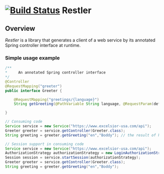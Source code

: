 [![Build Status](https://travis-ci.org/excelsior-oss/restler.svg?branch=master)](https://travis-ci.org/excelsior-oss/restler)
Restler
=======
 
Overview
--------

*Restler* is a library that generates a client of a web service by its annotated Spring controller interface at runtime. 
 
### Simple usage example

```java
/** 
*     An annotated Spring controller interface
*/
@Controller
@RequestMapping("greeter")
public interface Greeter {

	@RequestMapping("greetings/{language}")	
	String getGreeting(@PathVariable String language, @RequestParam(defaultValue = "Anonimous") String name); 

}

// Consuming code 
Service service = new Service("https://www.excelsior-usa.com/api");
Greeter greeter = service.getController(Greeter.class);
String greeting = greeter.getGreeting("en","Boddy"); // the result of https://www.excelsior-usa.com/api/greeter/greetings/en?name=Boddy call

// Session support in consuming code
Service service = new Service("https://www.excelsior-usa.com/api");
AuthorizationStrategy authorizationStrategy = new LoginAuthorizationStrategy(...);
Session session = service.startSession(authorizationStrategy);
Greeter greeter = service.getController(Greeter.class);
String greeting = greeter.getGreeting("en","Boddy");
```
